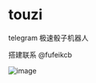 # touzi
telegram 极速骰子机器人

搭建联系 @fufeikcb

![image](https://github.com/tgbotk/touzi/assets/132825544/befc380c-4f8b-4d39-8a9f-b0579c9daf03)
